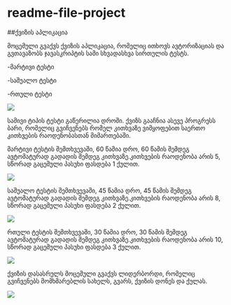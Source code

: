 # readme-file-project

##ქვიზის აპლიკაცია

მოცემული გვაქვს ქვიზის აპლიკაცია, რომელიც ითხოვს ავტორიზაციას და გვთავაზობს ჯავასკრიპტის სამი სხვადასხვა სირთულის ტესტს.

-მარტივი ტესტი

-საშუალო ტესტი

-რთული ტესტი

![](Capture-small.png)

სამივი ტიპის ტესტი გაწერილია დროში. ქვიზს გააჩნია ასევე პროგრესს ბარი, რომელიც გვიჩვენებს რომელ კითხვაზე ვიმყოფებით საერთო კითხვების რაოდენობასთან მიმართებაში.

მარტივი ტესტის შემთხვევაში, 60 წამია დრო, 60 წამის შემდეგ ავტომატურად გადადის შემდეგ კითხვაზე.კითხვების რაოდენობა არის 5, სწორად გაცემული პასუხი ფასდება 1 ქულით.

![](project-small.jpg)


საშუალო ტესტის შემთხვევაში, 45 წამია დრო, 45 წამის შემდეგ ავტომატურად გადადის შემდეგ კითხვაზე.კითხვების რაოდენობა არის 8, სწორად გაცემული პასუხი ფასდება 2 ქულით.

![](project-small.jpg)

რთული ტესტის შემთხვევაში, 30 წამია დრო, 30 წამის შემდეგ ავტომატურად გადადის შემდეგ კითხვაზე.კითხვების რაოდენობა არის 10, სწორად გაცემული პასუხი ფასდება 3 ქულით.

![](project-small.jpg)

ქვიზის დასასრულს მოცემული გვაქვს ლიდერბორდი, რომელიც გვიჩვენებს მომხმარებლის სახელს, გვარს, ქვიზის დონეს და ქულას.

![](project-small.jpg)


